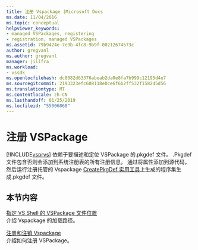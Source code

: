 ```yaml
---
title: 注册 Vspackage |Microsoft Docs
ms.date: 11/04/2016
ms.topic: conceptual
helpviewer_keywords:
- managed VSPackages, registering
- registration, managed VSPackages
ms.assetid: 79b9424e-7e9b-4fc8-9b9f-00212674573c
author: gregvanl
ms.author: gregvanl
manager: jillfra
ms.workload:
- vssdk
ms.openlocfilehash: dc8082d63376abeab2da0e8fa7b999c12195d4e7
ms.sourcegitcommit: 2193323efc608118e0ce6f6b2ff532f158245d56
ms.translationtype: MT
ms.contentlocale: zh-CN
ms.lasthandoff: 01/25/2019
ms.locfileid: "55006068"
---
```

# <a name="registering-vspackages"></a>注册 VSPackage
[!INCLUDE[vsprvs](../../code-quality/includes/vsprvs_md.md)] 依赖于要描述和定位 VSPackage 的.pkgdef 文件。 .Pkgdef 文件包含否则会添加到系统注册表的所有注册信息。 通过将属性添加到源代码，然后运行注册托管的 Vspackage [CreatePkgDef 实用工具](../../extensibility/internals/createpkgdef-utility.md)上生成的程序集生成.pkgdef 文件。  
  
## <a name="in-this-section"></a>本节内容  
 [指定 VS Shell 的 VSPackage 文件位置](../../extensibility/internals/specifying-vspackage-file-location-to-the-vs-shell.md)  
 介绍 Vspackage 的加载路径。  
  
 [注册和注销 Vspackage](../../extensibility/registering-and-unregistering-vspackages.md)  
 介绍如何注册 VSPackage。  
